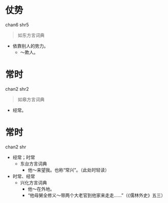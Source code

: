 # 仗势
chan6 shr5
> 如东方言词典
- 依靠别人的势力。
  - ～欺人。

# 常时
chan2 shr2
> 如皋方言词典
- 经常。





# 常时
chan2 shr
+ 经常；时常
  * 东台方言词典
    - 他～来望我。也称“常兴”。（此处时轻读）
+ 时常、经常
  * 兴化方言词典
    - 他～在外地。
    - “他母舅全修义～带两个大老官到他家来走走……”（《儒林外史》五三）
